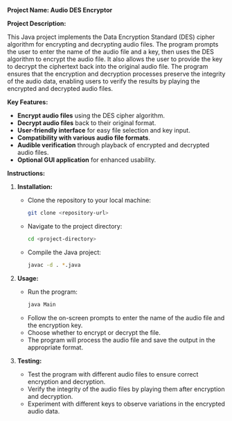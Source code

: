 **Project Name: Audio DES Encryptor**

**Project Description:**

This Java project implements the Data Encryption Standard (DES) cipher algorithm for encrypting and decrypting audio files. The program prompts the user to enter the name of the audio file and a key, then uses the DES algorithm to encrypt the audio file. It also allows the user to provide the key to decrypt the ciphertext back into the original audio file. The program ensures that the encryption and decryption processes preserve the integrity of the audio data, enabling users to verify the results by playing the encrypted and decrypted audio files. 

**Key Features:**
- **Encrypt audio files** using the DES cipher algorithm.
- **Decrypt audio files** back to their original format.
- **User-friendly interface** for easy file selection and key input.
- **Compatibility with various audio file formats**.
- **Audible verification** through playback of encrypted and decrypted audio files.
- **Optional GUI application** for enhanced usability.

**Instructions:**

1. **Installation:**
   - Clone the repository to your local machine:
     ```bash
     git clone <repository-url>
     ```
   - Navigate to the project directory:
     ```bash
     cd <project-directory>
   - Compile the Java project:
     ```bash
     javac -d . *.java
     ```

2. **Usage:**
   - Run the program:
     ```bash
     java Main
     ```
   - Follow the on-screen prompts to enter the name of the audio file and the encryption key.
   - Choose whether to encrypt or decrypt the file.
   - The program will process the audio file and save the output in the appropriate format.

3. **Testing:**
   - Test the program with different audio files to ensure correct encryption and decryption.
   - Verify the integrity of the audio files by playing them after encryption and decryption.
   - Experiment with different keys to observe variations in the encrypted audio data.
